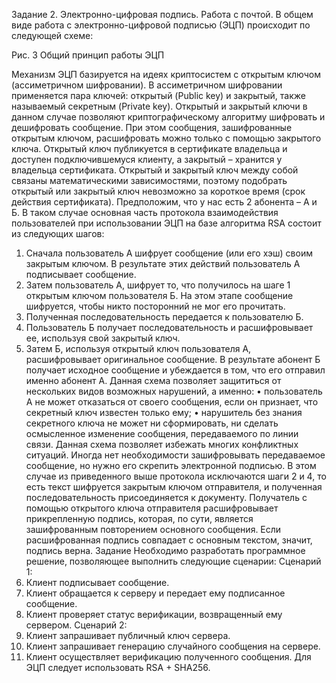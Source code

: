 Задание 2. Электронно-цифровая подпись. Работа с почтой.
В общем виде работа с электронно-цифровой подписью (ЭЦП) происходит по следующей схеме:
 
Рис.  3 Общий принцип работы ЭЦП

Механизм ЭЦП базируется на идеях криптосистем с открытым ключом (ассиметричном шифровании). 
В ассиметричном шифровании применяется пара ключей: открытый (Public key) и закрытый, также называемый секретным (Private key). Открытый и закрытый ключи в данном случае позволяют криптографическому алгоритму шифровать и дешифровать сообщение. При этом сообщения, зашифрованные открытым ключом, расшифровать можно только с помощью закрытого ключа. Открытый ключ публикуется в сертификате владельца и доступен подключившемуся клиенту, а закрытый – хранится у владельца сертификата.
Открытый и закрытый ключ между собой связаны математическими зависимостями, поэтому подобрать открытый или закрытый ключ невозможно за короткое время (срок действия сертификата). 
Предположим, что у нас есть 2 абонента – A и Б.  В таком случае основная часть протокола взаимодействия пользователей при использовании ЭЦП на базе алгоритма RSA состоит из следующих шагов:
1.	Сначала пользователь А шифрует сообщение (или его хэш) своим закрытым ключом. В результате этих действий пользователь А подписывает сообщение.
2.	Затем пользователь А, шифрует то, что получилось на шаге 1 открытым ключом пользователя Б. На этом этапе сообщение шифруется, чтобы никто посторонний не мог его прочитать. 
3.	Полученная последовательность передается к пользователю Б.
4.	Пользователь Б получает последовательность и расшифровывает ее, используя свой закрытый ключ.
5.	Затем Б, используя открытый ключ пользователя А, расшифровывает оригинальное сообщение.
В результате абонент Б получает исходное сообщение и убеждается в том, что его отправил именно абонент А. Данная схема позволяет защититься от нескольких видов возможных нарушений, а именно:
•	пользователь А не может отказаться от своего сообщения, если он признает, что секретный ключ известен только ему;
•	нарушитель без знания секретного ключа не может ни сформировать, ни сделать осмысленное изменение сообщения, передаваемого по линии связи.
Данная схема позволяет избежать многих конфликтных ситуаций. Иногда нет необходимости зашифровывать передаваемое сообщение, но нужно его скрепить электронной подписью. В этом случае из приведенного выше протокола исключаются шаги 2 и 4, то есть текст шифруется закрытым ключом отправителя, и полученная последовательность присоединяется к документу. Получатель с помощью открытого ключа отправителя расшифровывает прикрепленную подпись, которая, по сути, является зашифрованным повторением основного сообщения. Если расшифрованная подпись совпадает с основным текстом, значит, подпись верна.
Задание
Необходимо разработать программное решение, позволяющее выполнить следующие сценарии:
Сценарий 1:
1.	Клиент подписывает сообщение.
2.	Клиент обращается к серверу и передает ему подписанное сообщение. 
3.	Клиент проверяет статус верификации, возвращенный ему сервером.
Сценарий 2:
1.	Клиент запрашивает публичный ключ сервера.
2.	Клиент запрашивает генерацию случайного сообщения на сервере.
3.	Клиент осуществляет верификацию полученного сообщения.
Для ЭЦП следует использовать RSA + SHA256.
